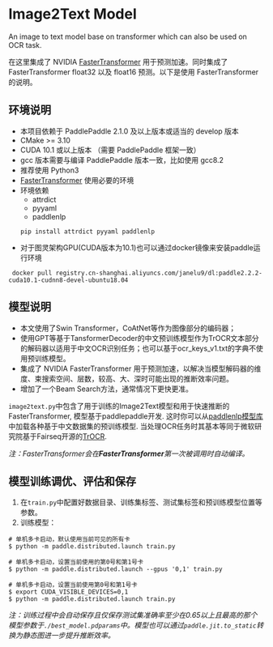 # Image2Text Model
An image to text model base on transformer which can also be used on OCR task.

在这里集成了 NVIDIA [FasterTransformer](https://github.com/NVIDIA/FasterTransformer/tree/v3.1) 用于预测加速。同时集成了 FasterTransformer float32 以及 float16 预测。以下是使用 FasterTransformer 的说明。

## 环境说明

* 本项目依赖于 PaddlePaddle 2.1.0 及以上版本或适当的 develop 版本
* CMake >= 3.10
* CUDA 10.1 或以上版本 （需要 PaddlePaddle 框架一致）
* gcc 版本需要与编译 PaddlePaddle 版本一致，比如使用 gcc8.2
* 推荐使用 Python3
* [FasterTransformer](https://github.com/NVIDIA/FasterTransformer/tree/v3.1#setup) 使用必要的环境
* 环境依赖
  - attrdict
  - pyyaml
  - paddlenlp
  ```shell
  pip install attrdict pyyaml paddlenlp
  ```
* 对于图灵架构GPU(CUDA版本为10.1)也可以通过docker镜像来安装paddle运行环境

` docker pull registry.cn-shanghai.aliyuncs.com/janelu9/dl:paddle2.2.2-cuda10.1-cudnn8-devel-ubuntu18.04`
  
 ## 模型说明
 
* 本文使用了Swin Transformer，CoAtNet等作为图像部分的编码器；
* 使用GPT等基于TansformerDecoder的中文预训练模型作为TrOCR文本部分的解码器以适用于中文OCR识别任务；也可以基于ocr_keys_v1.txt的字典不使用预训练模型。
* 集成了 NVIDIA FasterTransformer 用于预测加速，以解决当模型解码器的维度、束搜索空间、层数，较高、大、深时可能出现的推断效率问题。
* 增加了一个Beam Search方法，通常情况下更快更准。
 
`image2text.py`中包含了用于训练的Image2Text模型和用于快速推断的FasterTransformer, 模型基于paddlepaddle开发. 这时你可以从[paddlenlp模型库](https://paddlenlp.readthedocs.io/zh/latest/model_zoo/transformers.html)中加载各种基于中文数据集的预训练模型. 当处理OCR任务时其基本等同于微软研究院基于Fairseq开源的[TrOCR](https://www.msra.cn/zh-cn/news/features/trocr).
 
 *注：FasterTransformer会在**FasterTransformer**第一次被调用时自动编译。*
 
 ## 模型训练调优、评估和保存
 1. 在`train.py`中配置好数据目录、训练集标签、测试集标签和预训练模型位置等参数。
 2. 训练模型：
```
# 单机多卡启动，默认使用当前可见的所有卡
$ python -m paddle.distributed.launch train.py

# 单机多卡启动，设置当前使用的第0号和第1号卡
$ python -m paddle.distributed.launch --gpus '0,1' train.py

# 单机多卡启动，设置当前使用第0号和第1号卡
$ export CUDA_VISIBLE_DEVICES=0,1
$ python -m paddle.distributed.launch train.py
```	
*注：训练过程中会自动保存且仅保存测试集准确率至少在0.65以上且最高的那个模型参数于`./best_model.pdparams`中。模型也可以通过`paddle.jit.to_static`转换为静态图进一步提升推断效率。*
